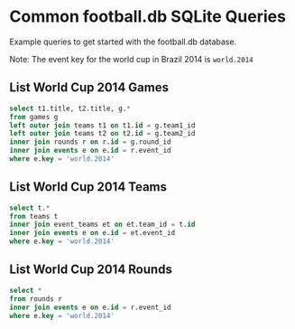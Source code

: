 # Common football.db SQLite Queries

Example queries to get started with the football.db database.


Note: The event key for the world cup in Brazil 2014 is `world.2014`


## List World Cup 2014 Games

```sql
select t1.title, t2.title, g.*
from games g
left outer join teams t1 on t1.id = g.team1_id
left outer join teams t2 on t2.id = g.team2_id
inner join rounds r on r.id = g.round_id
inner join events e on e.id = r.event_id
where e.key = 'world.2014'
```


## List World Cup 2014 Teams

```sql
select t.*
from teams t
inner join event_teams et on et.team_id = t.id
inner join events e on e.id = et.event_id
where e.key = 'world.2014'
```


## List World Cup 2014 Rounds

```sql
select *
from rounds r
inner join events e on e.id = r.event_id
where e.key = 'world.2014'
```
